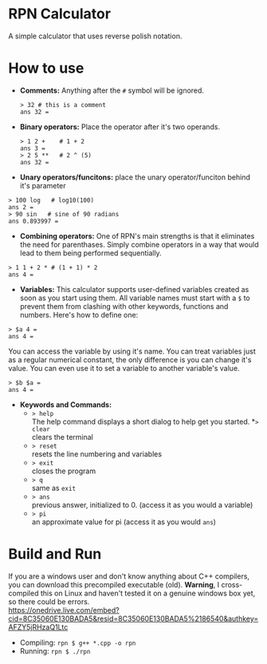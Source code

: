 # RPN Calculator
A simple calculator that uses reverse polish notation. 

# How to use
 - <b>Comments:</b>
   Anything after the `#` symbol will be ignored.
   ```
   > 32 # this is a comment
   ans 32 =
   ```
   
 - <b>Binary operators:</b>
  Place the operator after it's two operands.
   ```
   > 1 2 +    # 1 + 2 
   ans 3 =
   > 2 5 **   # 2 ^ (5)
   ans 32 =
   ```
   
 - <b>Unary operators/funcitons:</b>
  place the unary operator/funciton behind it's parameter
  ```
  > 100 log   # log10(100)
  ans 2 =
  > 90 sin   # sine of 90 radians
  ans 0.893997 =
  ```
  
 - <b>Combining operators:</b>
  One of RPN's main strengths is that it eliminates the need for parenthases. Simply combine operators in a way that would lead to them being performed sequentially.
  ```
  > 1 1 + 2 * # (1 + 1) * 2  
  ans 4 =
  ```
 - <b>Variables:</b>
  This calculator supports user-defined variables created as soon as you start using them. All variable names must start with a `$` to prevent them from clashing with other keywords, functions and numbers. Here's how to define one:
 ```
 > $a 4 =
 ans 4 =
 ```
  You can access the variable by using it's name. You can treat variables just as a regular numerical constant, the only difference is you can change it's value. You can even use it to set a variable to another variable's value.
 ```
 > $b $a =
 ans 4 =
 ```


 - <b>Keywords and Commands:</b>
    * `> help` <br/>
      The help command displays a short dialog to help get you started.
    *`> clear` <br/>
      clears the terminal
    * `> reset` <br/>
      resets the line numbering and variables
    * `> exit` <br/>
      closes the program
    * `> q` <br/>
      same as `exit`
    * `> ans` <br/>
      previous answer, initialized to 0. (access it as you would a variable)
    * `> pi` <br/>
      an approximate value for pi (access it as you would `ans`)


# Build and Run
If you are a windows user and don't know anything about C++ compilers, you can download this precompiled executable (old). <b>Warning</b>, I cross-compiled this on Linux and haven't tested it on a genuine windows box yet, so there could be errors.<br/>
https://onedrive.live.com/embed?cid=8C35060E130BADA5&resid=8C35060E130BADA5%2186540&authkey=AFZY5jRHzaQ1Ltc
- Compiling:
`rpn $ g++ *.cpp -o rpn`
- Running:
`rpn $ ./rpn`
